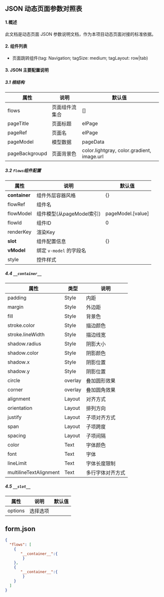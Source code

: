 ## JSON 动态页面参数对照表

#### 1.概述

此文档是动态页面 JSON 参数说明文档，作为本项目动态页面对接的标准依据。

#### 2. 组件列表

- 页面跳转组件(tag: Navigation; tagSize: medium; tagLayout: row|tab)

#### 3. JSON 主要配置说明

##### 3.1 根结构

| 属性          | 说明                                | 默认值   |
| ------------- | ----------------------------------- | -------- |
| flows         | 页面组件流集合                       | []       |
| pageTitle     | 页面标题                            | elPage   |
| pageRef       | 页面名                              | elPage   |
| pageModel     | 模型数据                            | pageData |
| pageBackgroupd| 页面背景色                          | color.lightgray, color.gradient, image.url |


##### 3.2 `flows`组件配置

| 属性            | 说明                       | 默认值 |
| --------------- | --------------------------| ------ |
| __container__   | 组件外层容器风格            |  {}   |
| flowRef         | 组件名                     |        |
| flowModel       | 组件模型(从pageModel索引)  | pageModel.[value] |
| flowId          | 组件ID                     | 0      |
| renderKey       | 渲染Key                   |        |
| __slot__        | 组件配置信息               |  {}    |
| __vModel__      | 绑定 `v-model` 的字段名    |        |
| style           | 控件样式                   |        |

##### 4.4 `__container__`

| 属性         | 类型      | 说明              |
| ----------- | --------- | ----------------- |
| padding      | Style    | 内距              |
| margin       | Style    | 外边距            |
| fill         | Style    | 背景色            |
| stroke.color | Style    | 描边颜色          |
| stroke.lineWidth    | Style    |     描边线宽 |
| shadow.radius| Style    | 阴影大小 |
| shadow.color | Style    | 阴影颜色 |
| shadow.x     | Style    | 阴影位置 |
| shadow.y     | Style    | 阴影位置  |
| circle       | overlay  | 叠加圆形效果 |
| corner       | overlay  | 叠加圆角效果 |
| alignment    | Layout   | 对齐方式 |
| orientation  | Layout   | 排列方向 |
| justify      | Layout   | 子项对齐方式 |
| span         | Layout   | 子项跨度 |
| spacing      | Layout   | 子项间隔 |
| color        | Text     | 字体颜色 |
| font         | Text     | 字体     |
| lineLimit    | Text     | 字体长度限制 |
| multilineTextAlignment | Text | 多行字体对齐方式 |

##### 4.5 `__slot__`

| 属性    | 说明         | 默认值 |
| ------- | ----------- | ------ |
| options | 选择选项     |        |

## form.json

```json
{
  "flows": [
    {
       "__container__":{
        }
    }, 
    {
       "__container__":{
        }
    }
  ]
}
```